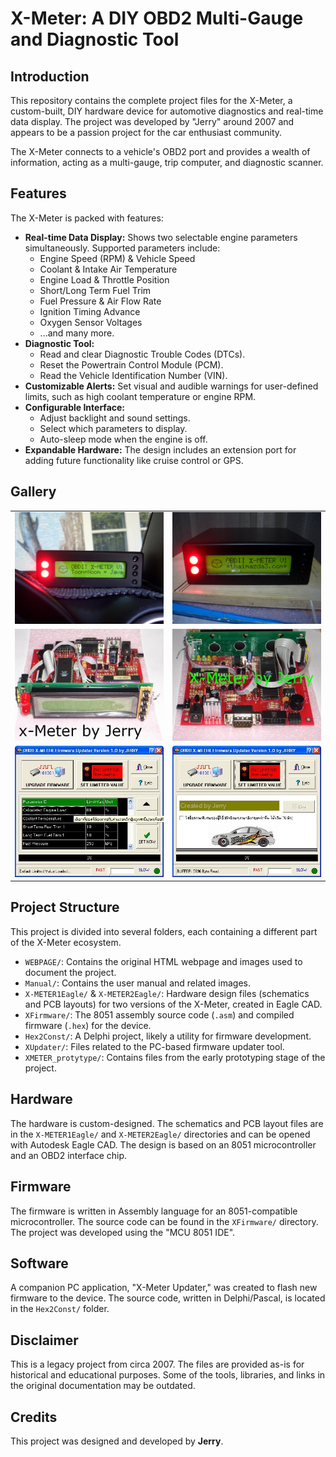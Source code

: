 # X-Meter: A DIY OBD2 Multi-Gauge and Diagnostic Tool

## Introduction

This repository contains the complete project files for the X-Meter, a custom-built, DIY hardware device for automotive diagnostics and real-time data display. The project was developed by "Jerry" around 2007 and appears to be a passion project for the car enthusiast community.

The X-Meter connects to a vehicle's OBD2 port and provides a wealth of information, acting as a multi-gauge, trip computer, and diagnostic scanner.

## Features

The X-Meter is packed with features:

*   **Real-time Data Display:** Shows two selectable engine parameters simultaneously. Supported parameters include:
    *   Engine Speed (RPM) & Vehicle Speed
    *   Coolant & Intake Air Temperature
    *   Engine Load & Throttle Position
    *   Short/Long Term Fuel Trim
    *   Fuel Pressure & Air Flow Rate
    *   Ignition Timing Advance
    *   Oxygen Sensor Voltages
    *   ...and many more.
*   **Diagnostic Tool:**
    *   Read and clear Diagnostic Trouble Codes (DTCs).
    *   Reset the Powertrain Control Module (PCM).
    *   Read the Vehicle Identification Number (VIN).
*   **Customizable Alerts:** Set visual and audible warnings for user-defined limits, such as high coolant temperature or engine RPM.
*   **Configurable Interface:**
    *   Adjust backlight and sound settings.
    *   Select which parameters to display.
    *   Auto-sleep mode when the engine is off.
*   **Expandable Hardware:** The design includes an extension port for adding future functionality like cruise control or GPS.

## Gallery

| | |
|:---:|:---:|
| ![CIMG1454](./WEBPAGE/CIMG1454.JPG) | ![XBOX](./WEBPAGE/XBOX.JPG) |
| ![FRONT](./WEBPAGE/FRONT.JPG) | ![REAR](./WEBPAGE/REAR.JPG) |
| ![limit](./Manual/limit.jpg) | ![UPDATER](./WEBPAGE/UPDATER.JPG) |

## Project Structure

This project is divided into several folders, each containing a different part of the X-Meter ecosystem.

*   `WEBPAGE/`: Contains the original HTML webpage and images used to document the project.
*   `Manual/`: Contains the user manual and related images.
*   `X-METER1Eagle/` & `X-METER2Eagle/`: Hardware design files (schematics and PCB layouts) for two versions of the X-Meter, created in Eagle CAD.
*   `XFirmware/`: The 8051 assembly source code (`.asm`) and compiled firmware (`.hex`) for the device.
*   `Hex2Const/`: A Delphi project, likely a utility for firmware development.
*   `XUpdater/`: Files related to the PC-based firmware updater tool.
*   `XMETER_protytype/`: Contains files from the early prototyping stage of the project.

## Hardware

The hardware is custom-designed. The schematics and PCB layout files are in the `X-METER1Eagle/` and `X-METER2Eagle/` directories and can be opened with Autodesk Eagle CAD. The design is based on an 8051 microcontroller and an OBD2 interface chip.

## Firmware

The firmware is written in Assembly language for an 8051-compatible microcontroller. The source code can be found in the `XFirmware/` directory. The project was developed using the "MCU 8051 IDE".

## Software

A companion PC application, "X-Meter Updater," was created to flash new firmware to the device. The source code, written in Delphi/Pascal, is located in the `Hex2Const/` folder.

## Disclaimer

This is a legacy project from circa 2007. The files are provided as-is for historical and educational purposes. Some of the tools, libraries, and links in the original documentation may be outdated.

## Credits

This project was designed and developed by **Jerry**.
